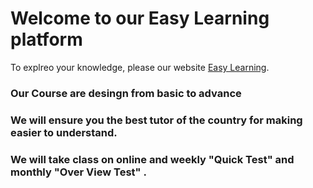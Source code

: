 # Welcome to our Easy Learning platform

To explreo your knowledge, please our website [Easy Learning](https://github.com/facebook/create-react-app).


### Our Course are desingn from basic to advance


### We will ensure you the best tutor of the country for making easier to understand. 


### We will take class on online and weekly "Quick Test" and monthly "Over View Test" .


